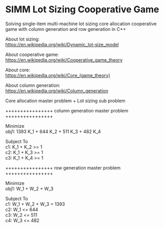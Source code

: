 # SIMM Lot Sizing Cooperative Game
Solving single-item multi-machine lot sizing core allocation cooperative game with column generation and row generation in C++  

About lot sizing:  
https://en.wikipedia.org/wiki/Dynamic_lot-size_model  

About cooperative game:  
https://en.wikipedia.org/wiki/Cooperative_game_theory  

About core:  
https://en.wikipedia.org/wiki/Core_(game_theory)  

About column generation:  
https://en.wikipedia.org/wiki/Column_generation  

Core allocation master problem + Lot sizing sub problem  

++++++++++++++++  column generation master problem ++++++++++++++++  

Minimize  
 obj1: 1393 K_1 + 644 K_2 + 511 K_3 + 482 K_4  
 
Subject To  
 c1: K_1 + K_2 >= 1  
 c2: K_1 + K_3 >= 1  
 c3: K_1 + K_4 >= 1  

++++++++++++++++  row generation master problem  ++++++++++++++++  

Minimize  
 obj1: W_1 + W_2 + W_3  
 
Subject To  
 c1: W_1 + W_2 + W_3  = 1393  
 c2: W_1 <= 644  
 c3: W_2 <= 511  
 c4: W_3 <= 482  
